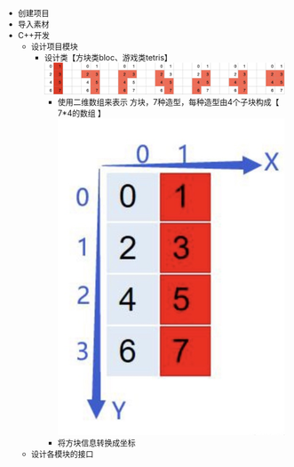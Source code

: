 -  创建项目
- 导入素材
- C++开发
  - 设计项目模块
    - 设计类【方块类bloc、游戏类tetris】
    ![block_type](./static/bloc_type.jpg)
        - 使用二维数组来表示 方块，7种造型，每种造型由4个子块构成【 7*4的数组 】
         ![block_pos](./static/bloc_pos.jpg)
        - 将方块信息转换成坐标
  - 设计各模块的接口
